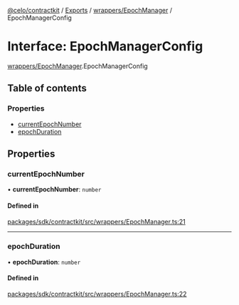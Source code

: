 [@celo/contractkit](../README.md) / [Exports](../modules.md) / [wrappers/EpochManager](../modules/wrappers_EpochManager.md) / EpochManagerConfig

# Interface: EpochManagerConfig

[wrappers/EpochManager](../modules/wrappers_EpochManager.md).EpochManagerConfig

## Table of contents

### Properties

- [currentEpochNumber](wrappers_EpochManager.EpochManagerConfig.md#currentepochnumber)
- [epochDuration](wrappers_EpochManager.EpochManagerConfig.md#epochduration)

## Properties

### currentEpochNumber

• **currentEpochNumber**: `number`

#### Defined in

[packages/sdk/contractkit/src/wrappers/EpochManager.ts:21](https://github.com/celo-org/developer-tooling/blob/master/packages/sdk/contractkit/src/wrappers/EpochManager.ts#L21)

___

### epochDuration

• **epochDuration**: `number`

#### Defined in

[packages/sdk/contractkit/src/wrappers/EpochManager.ts:22](https://github.com/celo-org/developer-tooling/blob/master/packages/sdk/contractkit/src/wrappers/EpochManager.ts#L22)
